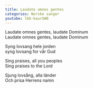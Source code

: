 ```yaml
---
title: Laudate omnes gentes
categories: Norske sanger
youtube: lbb-kaurSW0
---
```


Laudate omnes gentes, laudate Dominum  
Laudate omnes gentes, laudate Dominum

Syng lovsang hele jorden  
syng lovsang for vår Gud

Sing praises, all you peoples  
Sing praises to the Lord

Sjung lovsång, alla länder  
Och prisa Herrens namn

